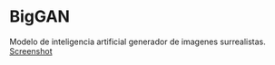 # BigGAN
Modelo de inteligencia artificial generador de imagenes surrealistas.
[Screenshot](screenshot.png)

